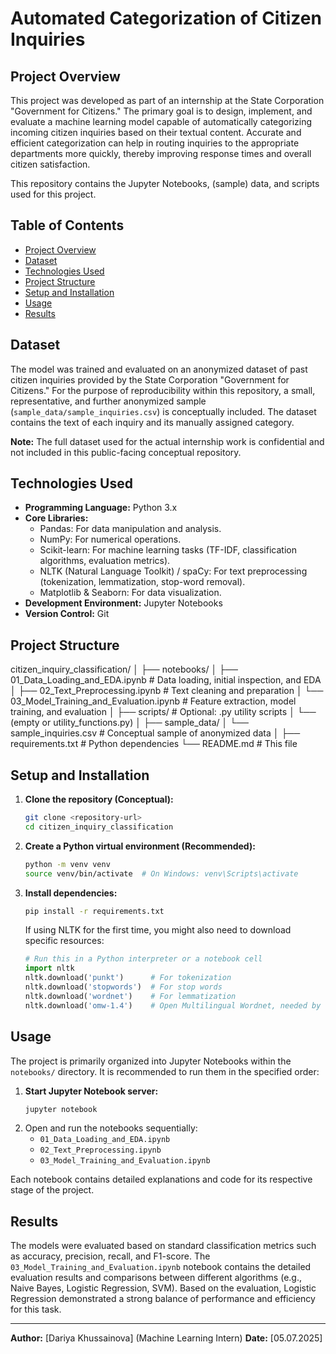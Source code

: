 # Automated Categorization of Citizen Inquiries

## Project Overview

This project was developed as part of an internship at the State Corporation "Government for Citizens." The primary goal is to design, implement, and evaluate a machine learning model capable of automatically categorizing incoming citizen inquiries based on their textual content. Accurate and efficient categorization can help in routing inquiries to the appropriate departments more quickly, thereby improving response times and overall citizen satisfaction.

This repository contains the Jupyter Notebooks, (sample) data, and scripts used for this project.

## Table of Contents

* [Project Overview](#project-overview)
* [Dataset](#dataset)
* [Technologies Used](#technologies-used)
* [Project Structure](#project-structure)
* [Setup and Installation](#setup-and-installation)
* [Usage](#usage)
* [Results](#results)

## Dataset

The model was trained and evaluated on an anonymized dataset of past citizen inquiries provided by the State Corporation "Government for Citizens." For the purpose of reproducibility within this repository, a small, representative, and further anonymized sample (`sample_data/sample_inquiries.csv`) is conceptually included. The dataset contains the text of each inquiry and its manually assigned category.

**Note:** The full dataset used for the actual internship work is confidential and not included in this public-facing conceptual repository.

## Technologies Used

* **Programming Language:** Python 3.x
* **Core Libraries:**
    * Pandas: For data manipulation and analysis.
    * NumPy: For numerical operations.
    * Scikit-learn: For machine learning tasks (TF-IDF, classification algorithms, evaluation metrics).
    * NLTK (Natural Language Toolkit) / spaCy: For text preprocessing (tokenization, lemmatization, stop-word removal).
    * Matplotlib & Seaborn: For data visualization.
* **Development Environment:** Jupyter Notebooks
* **Version Control:** Git

## Project Structure

citizen_inquiry_classification/
│
├── notebooks/
│   ├── 01_Data_Loading_and_EDA.ipynb        # Data loading, initial inspection, and EDA
│   ├── 02_Text_Preprocessing.ipynb          # Text cleaning and preparation
│   └── 03_Model_Training_and_Evaluation.ipynb # Feature extraction, model training, and evaluation
│
├── scripts/                                 # Optional: .py utility scripts
│   └── (empty or utility_functions.py)
│
├── sample_data/
│   └── sample_inquiries.csv                 # Conceptual sample of anonymized data
│
├── requirements.txt                         # Python dependencies
└── README.md                                # This file

## Setup and Installation

1.  **Clone the repository (Conceptual):**
    ```bash
    git clone <repository-url>
    cd citizen_inquiry_classification
    ```

2.  **Create a Python virtual environment (Recommended):**
    ```bash
    python -m venv venv
    source venv/bin/activate  # On Windows: venv\Scripts\activate
    ```

3.  **Install dependencies:**
    ```bash
    pip install -r requirements.txt
    ```
    If using NLTK for the first time, you might also need to download specific resources:
    ```python
    # Run this in a Python interpreter or a notebook cell
    import nltk
    nltk.download('punkt')      # For tokenization
    nltk.download('stopwords')  # For stop words
    nltk.download('wordnet')    # For lemmatization
    nltk.download('omw-1.4')    # Open Multilingual Wordnet, needed by WordNetLemmatizer
    ```

## Usage

The project is primarily organized into Jupyter Notebooks within the `notebooks/` directory. It is recommended to run them in the specified order:

1.  **Start Jupyter Notebook server:**
    ```bash
    jupyter notebook
    ```
2.  Open and run the notebooks sequentially:
    * `01_Data_Loading_and_EDA.ipynb`
    * `02_Text_Preprocessing.ipynb`
    * `03_Model_Training_and_Evaluation.ipynb`

Each notebook contains detailed explanations and code for its respective stage of the project.

## Results

The models were evaluated based on standard classification metrics such as accuracy, precision, recall, and F1-score. The `03_Model_Training_and_Evaluation.ipynb` notebook contains the detailed evaluation results and comparisons between different algorithms (e.g., Naive Bayes, Logistic Regression, SVM). Based on the evaluation, Logistic Regression demonstrated a strong balance of performance and efficiency for this task.

---

**Author:** [Dariya Khussainova] (Machine Learning Intern)
**Date:** [05.07.2025]